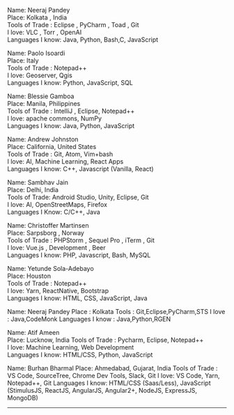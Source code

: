 Name: Neeraj Pandey  
Place: Kolkata , India   
Tools of Trade : Eclipse , PyCharm , Toad , Git  
I love: VLC , Torr , OpenAI  
Languages I know: Java, Python, Bash,C, JavaScript

Name: Paolo Isoardi  
Place: Italy  
Tools of Trade : Notepad++  
I love: Geoserver, Qgis  
Languages I know: Python, JavaScript, SQL  

Name: Blessie Gamboa  
Place: Manila, Philippines   
Tools of Trade : IntelliJ , Eclipse, Notepad++      
I love: apache commons, NumPy   
Languages I know: Java, Python, JavaScript    

Name: Andrew Johnston   
Place: California, United States    
Tools of Trade : Git, Atom, Vim+bash    
I love: AI, Machine Learning, React Apps        
Languages I know: C++, Javascript (Vanilla, React)    

Name: Sambhav Jain    
Place: Delhi, India     
Tools of Trade: Android Studio, Unity, Eclipse, Git   
I love: AI, OpenStreetMaps, Firefox     
Languages I Know: C/C++, Java   

Name: Christoffer Martinsen   
Place: Sarpsborg , Norway   
Tools of Trade : PHPStorm , Sequel Pro , iTerm , Git      
I love: Vue.js , Development , Beer   
Languages I know: PHP, Javascript, Bash, MySQL        

Name: Yetunde Sola-Adebayo  
Place: Houston      
Tools of Trade : Notepad++      
I love: Yarn, ReactNative, Bootstrap    
Languages I know: HTML, CSS, JavaScript, Java     

Name: Neeraj Pandey
Place : Kolkata
Tools : Git,Eclipse,PyCharm,STS
I love : Java,CodeMonk
Languages I know : Java,Python,RGEN

Name: Atif Ameen  
Place: Lucknow, India 
Tools of Trade : Pycharm, Eclipse, Notepad++      
I love: Machine Learning, Web Development   
Languages I know: HTML/CSS, Python, JavaScript

Name: Burhan Bharmal
Place: Ahmedabad, Gujarat, India
Tools of Trade : VS Code, SourceTree, Chrome Dev Tools, Slack, Git
I love: VS Code, Yarn, Notepad++, Git
Languages I know: HTML/CSS (Saas/Less), JavaScript (StimulusJS, ReactJS, AngularJS, Angular2+, NodeJS, ExpressJS, MongoDB)
_______________________________
